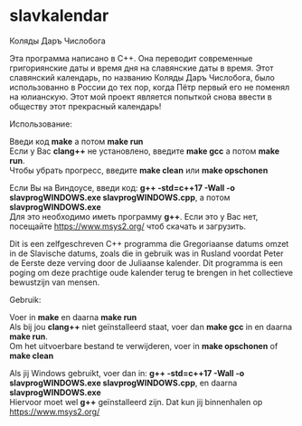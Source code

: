 # slavkalendar
Коляды Даръ Числобога

Эта программа написано в С++. Она переводит современные григориянские даты и время дня на славянские даты в время. Этот славянский календарь, по названию Коляды Даръ Числобога, было использованно в России до тех пор, когда Пётр первый его не поменял на юлианскую. Этот мой проект является попыткой снова ввести в обществу этот прекрасный календарь!

Использование:

Введи код **make** а потом **make run**  
Если у Вас **clang++** не установлено, введите **make gcc** а потом **make run**.  
Чтобы убрать прогресс, введите **make clean** или **make opschonen**  

Если Вы на Виндоусе, введи код: **g++ -std=c++17 -Wall -o slavprogWINDOWS.exe slavprogWINDOWS.cpp**, а потом **slavprogWINDOWS.exe**  
Для это необходимо иметь программу **g++**. Если это у Вас нет, посещайте https://www.msys2.org/ чтоб скачать и загрузить.  

Dit is een zelfgeschreven C++ programma die Gregoriaanse datums omzet in de Slavische datums, zoals die in gebruik was in Rusland voordat Peter de Eerste deze verving door de Juliaanse kalender. Dit programma is een poging om deze prachtige oude kalender terug te brengen in het collectieve bewustzijn van mensen.  

Gebruik:  

Voer in **make** en daarna **make run**  
Als bij jou **clang++** niet geïnstalleerd staat, voer dan **make gcc** in en daarna **make run**.  
Om het uitvoerbare bestand te verwijderen, voer in **make opschonen** of **make clean**  

Als jij Windows gebruikt, voer dan in: **g++ -std=c++17 -Wall -o slavprogWINDOWS.exe slavprogWINDOWS.cpp**, en daarna **slavprogWINDOWS.exe**  
Hiervoor moet wel **g++** geïnstalleerd zijn. Dat kun jij binnenhalen op https://www.msys2.org/  
